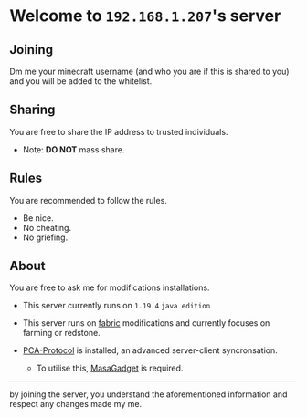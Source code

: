 # Welcome to ```192.168.1.207```'s server 

## Joining
Dm me your minecraft username (and who you are if this is shared to you) and you will be added to the whitelist.

## Sharing 

You are free to share the IP address to trusted individuals.
 - Note: **DO NOT** mass share. 

## Rules

You are recommended to follow the rules.
- Be nice.
- No cheating.
- No griefing. 

## About 

You are free to ask me for modifications installations. 

- This server currently runs on ```1.19.4``` ```java edition```

- This server runs on [fabric](https://fabricmc.net/wiki/start) modifications and currently focuses on farming or redstone.

- [PCA-Protocol](https://github.com/plusls/plusls-carpet-addition) is installed, an advanced server-client syncronsation.
    - To utilise this, [MasaGadget](https://github.com/plusls/MasaGadget) is required. 

---

by joining the server, you understand the aforementioned information and respect any changes made my me.
